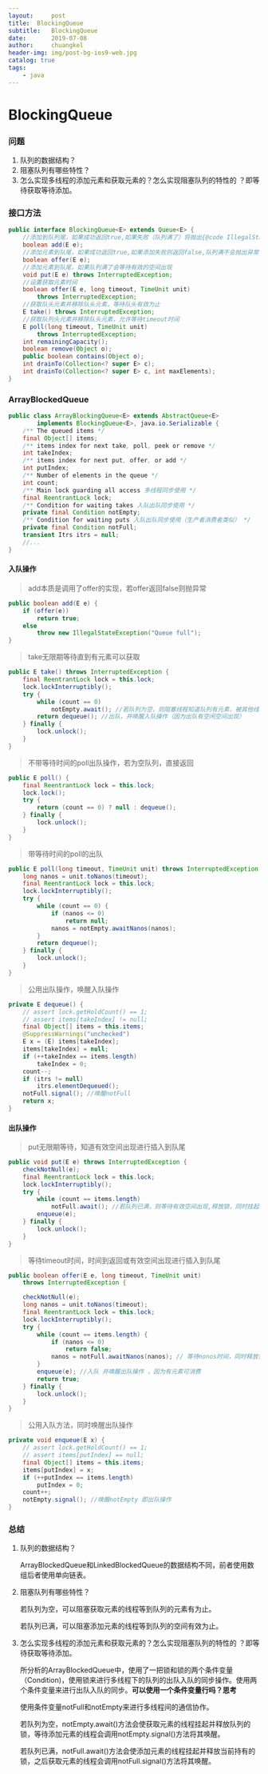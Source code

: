 ```yaml
---
layout:     post
title:	BlockingQueue
subtitle: 	BlockingQueue
date:       2019-07-08
author:     chuangkel
header-img: img/post-bg-ios9-web.jpg
catalog: true
tags:
    - java
---
```


# BlockingQueue

### 问题

1. 队列的数据结构？
2. 阻塞队列有哪些特性？
3. 怎么实现多线程的添加元素和获取元素的？怎么实现阻塞队列的特性的 ？即等待获取等待添加。

### 接口方法

```java
public interface BlockingQueue<E> extends Queue<E> {
    //添加到队列尾，如果成功返回true,如果失败（队列满了）将抛出{@code IllegalStateException}
    boolean add(E e);
	//添加元素到队尾，如果成功返回true,如果添加失败则返回false,队列满不会抛出异常
    boolean offer(E e);
   	//添加元素到队尾，如果队列满了会等待有效的空间出现
    void put(E e) throws InterruptedException;
  	//设置获取元素时间
    boolean offer(E e, long timeout, TimeUnit unit)
        throws InterruptedException;
 	//获取队头元素并移除队头元素，等待队头有效为止
    E take() throws InterruptedException;
  	//获取队列头元素并移除队头元素，允许等待timeout时间
    E poll(long timeout, TimeUnit unit)
        throws InterruptedException;
    int remainingCapacity();
    boolean remove(Object o);
    public boolean contains(Object o);
    int drainTo(Collection<? super E> c);
    int drainTo(Collection<? super E> c, int maxElements);
}
```

### ArrayBlockedQueue

```java
public class ArrayBlockingQueue<E> extends AbstractQueue<E>
        implements BlockingQueue<E>, java.io.Serializable {
    /** The queued items */
    final Object[] items;
    /** items index for next take, poll, peek or remove */
    int takeIndex;
    /** items index for next put, offer, or add */
    int putIndex;
    /** Number of elements in the queue */
    int count;
    /** Main lock guarding all access 多线程同步使用 */
    final ReentrantLock lock;
    /** Condition for waiting takes 入队出队同步使用 */
    private final Condition notEmpty;
    /** Condition for waiting puts 入队出队同步使用（生产者消费者类似） */
    private final Condition notFull;
    transient Itrs itrs = null;
    //...
}
```

#### 入队操作

> add本质是调用了offer的实现，若offer返回false则抛异常

```java
public boolean add(E e) {
    if (offer(e))
        return true;
    else
        throw new IllegalStateException("Queue full");
}
```

> take无限期等待直到有元素可以获取

```java
public E take() throws InterruptedException {
    final ReentrantLock lock = this.lock;
    lock.lockInterruptibly();
    try {
        while (count == 0)
            notEmpty.await(); //若队列为空，则阻塞线程知道队列有元素，被其他线程
        return dequeue(); //出队，并唤醒入队操作（因为出队有空闲空间出现）
    } finally {
        lock.unlock();
    }
}
```

> 不带等待时间的poll出队操作，若为空队列，直接返回

```java
public E poll() {
    final ReentrantLock lock = this.lock;
    lock.lock();
    try {
        return (count == 0) ? null : dequeue();
    } finally {
        lock.unlock();
    }
}
```

> 带等待时间的poll的出队

```java
public E poll(long timeout, TimeUnit unit) throws InterruptedException {
    long nanos = unit.toNanos(timeout);
    final ReentrantLock lock = this.lock;
    lock.lockInterruptibly();
    try {
        while (count == 0) {
            if (nanos <= 0)
                return null;
            nanos = notEmpty.awaitNanos(nanos);
        }
        return dequeue();
    } finally {
        lock.unlock();
    }
}
```

> 公用出队操作，唤醒入队操作

```java
private E dequeue() {
    // assert lock.getHoldCount() == 1;
    // assert items[takeIndex] != null;
    final Object[] items = this.items;
    @SuppressWarnings("unchecked")
    E x = (E) items[takeIndex];
    items[takeIndex] = null;
    if (++takeIndex == items.length)
        takeIndex = 0;
    count--;
    if (itrs != null)
        itrs.elementDequeued();
    notFull.signal(); //唤醒notFull
    return x;
}
```

#### 出队操作

> put无限期等待，知道有效空间出现进行插入到队尾

```java
public void put(E e) throws InterruptedException {
    checkNotNull(e);
    final ReentrantLock lock = this.lock;
    lock.lockInterruptibly();
    try {
        while (count == items.length) 
            notFull.await(); //若队列已满，则等待有效空间出现,释放锁，同时挂起线程
        enqueue(e);
    } finally {
        lock.unlock();
    }
}
```

> 等待timeout时间，时间到返回或有效空间出现进行插入到队尾

```java
public boolean offer(E e, long timeout, TimeUnit unit)
    throws InterruptedException {

    checkNotNull(e);
    long nanos = unit.toNanos(timeout);
    final ReentrantLock lock = this.lock;
    lock.lockInterruptibly();
    try {
        while (count == items.length) {
            if (nanos <= 0)
                return false;
            nanos = notFull.awaitNanos(nanos); // 等待nonos时间，同时释放锁挂起线程
        }
        enqueue(e); //入队 并唤醒出队操作 ，因为有元素可消费
        return true;
    } finally {
        lock.unlock();
    }
}
```

> 公用入队方法，同时唤醒出队操作

```java
private void enqueue(E x) {
    // assert lock.getHoldCount() == 1;
    // assert items[putIndex] == null;
    final Object[] items = this.items;
    items[putIndex] = x;
    if (++putIndex == items.length)
        putIndex = 0;
    count++;
    notEmpty.signal(); //唤醒notEmpty 即出队操作
}
```

### 总结

1. 队列的数据结构？

   ArrayBlockedQueue和LinkedBlockedQueue的数据结构不同，前者使用数组后者使用单向链表。

2. 阻塞队列有哪些特性？

   若队列为空，可以阻塞获取元素的线程等到队列的元素有为止。

   若队列已满，可以阻塞添加元素的线程等到队列的空间有效为止。

3. 怎么实现多线程的添加元素和获取元素的？怎么实现阻塞队列的特性的 ？即等待获取等待添加。

   所分析的ArrayBlockedQueue中，使用了一把锁和锁的两个条件变量（Condition)，使用锁来进行多线程下的队列的出队入队的同步操作。使用两个条件变量来进行出队入队的同步。**可以使用一个条件变量行吗？思考**

   使用条件变量notFull和notEmpty来进行多线程间的通信协作。

   若队列为空，notEmpty.await()方法会使获取元素的线程挂起并释放队列的锁，等待添加元素的线程会调用notEmpty.signal()方法将其唤醒。

   若队列已满，notFull.await()方法会使添加元素的线程挂起并释放当前持有的锁，之后获取元素的线程会调用notFull.signal()方法将其唤醒。

   

   
